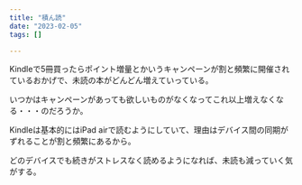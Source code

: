 ```yaml
---
title: "積ん読"
date: "2023-02-05"
tags: []

---
```


Kindleで5冊買ったらポイント増量とかいうキャンペーンが割と頻繁に開催されているおかげで、未読の本がどんどん増えていっている。

いつかはキャンペーンがあっても欲しいものがなくなってこれ以上増えなくなる・・・のだろうか。

Kindleは基本的にはiPad airで読むようにしていて、理由はデバイス間の同期がずれることが割と頻繁にあるから。

どのデバイスでも続きがストレスなく読めるようになれば、未読も減っていく気がする。
